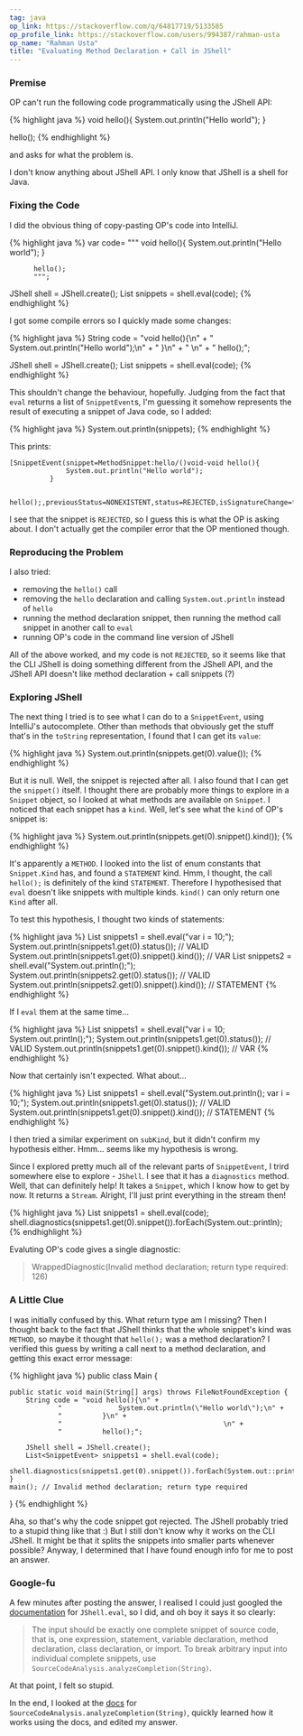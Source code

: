 ```yaml
---
tag: java
op_link: https://stackoverflow.com/q/64817719/5133585
op_profile_link: https://stackoverflow.com/users/994387/rahman-usta
op_name: "Rahman Usta"
title: "Evaluating Method Declaration + Call in JShell"
---
```


### Premise

OP can't run the following code programmatically using the JShell API:

{% highlight java %}
void hello(){
    System.out.println("Hello world");
}
                            
hello();
{% endhighlight %}

and asks for what the problem is.

I don't know anything about JShell API. I only know that JShell is a shell for Java.

### Fixing the Code

I did the obvious thing of copy-pasting OP's code into IntelliJ. 

{% highlight java %}
var code= """
          void hello(){
              System.out.println("Hello world");
          }
                                        
          hello();
          """;

JShell shell = JShell.create();
List<SnippetEvent> snippets = shell.eval(code);
{% endhighlight %}

I got some compile errors so I quickly made some changes:

{% highlight java %}
String code = "void hello(){\n" +
        "              System.out.println(\"Hello world\");\n" +
        "          }\n" +
        "                                        \n" +
        "          hello();";

JShell shell = JShell.create();
List<SnippetEvent> snippets = shell.eval(code);
{% endhighlight %}

This shouldn't change the behaviour, hopefully. Judging from the fact that `eval` returns a list of `SnippetEvent`s, I'm guessing it somehow represents the result of executing a snippet of Java code, so I added:

{% highlight java %}
System.out.println(snippets);
{% endhighlight %}

This prints:

```
[SnippetEvent(snippet=MethodSnippet:hello/()void-void hello(){
              System.out.println("Hello world");
          }
                                        
          hello();,previousStatus=NONEXISTENT,status=REJECTED,isSignatureChange=false,causeSnippetnull)]
```

I see that the snippet is `REJECTED`, so I guess this is what the OP is asking about. I don't actually get the compiler error that the OP mentioned though. 

### Reproducing the Problem

I also tried:

- removing the `hello()` call
- removing the `hello` declaration and calling `System.out.println` instead of `hello`
- running the method declaration snippet, then running the method call snippet in another call to `eval`
- running OP's code in the command line version of JShell

All of the above worked, and my code is not `REJECTED`, so it seems like that the CLI JShell is doing something different from the JShell API, and the JShell API doesn't like method declaration + call snippets (?)

### Exploring JShell

The next thing I tried is to see what I can do to a `SnippetEvent`, using IntelliJ's autocomplete. Other than methods that obviously get the stuff that's in the `toString` representation, I found that I can get its `value`:

{% highlight java %}
System.out.println(snippets.get(0).value());
{% endhighlight %}

But it is null. Well, the snippet is rejected after all. I also found that I can get the `snippet()` itself. I thought there are probably more things to explore in a `Snippet` object, so I looked at what methods are available on `Snippet`. I noticed that each snippet has a `kind`. Well, let's see what the `kind` of OP's snippet is:

{% highlight java %}
System.out.println(snippets.get(0).snippet().kind());
{% endhighlight %}

It's apparently a `METHOD`. I looked into the list of enum constants that `Snippet.Kind` has, and found a `STATEMENT` kind. Hmm, I thought, the call `hello();` is definitely of the kind `STATEMENT`. Therefore I hypothesised that `eval` doesn't like snippets with multiple kinds. `kind()` can only return one `Kind` after all.

To test this hypothesis, I thought two kinds of statements:

{% highlight java %}
List<SnippetEvent> snippets1 = shell.eval("var i = 10;");
System.out.println(snippets1.get(0).status()); // VALID
System.out.println(snippets1.get(0).snippet().kind()); // VAR
List<SnippetEvent> snippets2 = shell.eval("System.out.println();");
System.out.println(snippets2.get(0).status()); // VALID
System.out.println(snippets2.get(0).snippet().kind()); // STATEMENT
{% endhighlight %}

If I `eval` them at the same time...

{% highlight java %}
List<SnippetEvent> snippets1 = shell.eval("var i = 10; System.out.println();");
System.out.println(snippets1.get(0).status()); // VALID
System.out.println(snippets1.get(0).snippet().kind()); // VAR
{% endhighlight %}

Now that certainly isn't expected. What about...

{% highlight java %}
List<SnippetEvent> snippets1 = shell.eval("System.out.println(); var i = 10;");
System.out.println(snippets1.get(0).status()); // VALID
System.out.println(snippets1.get(0).snippet().kind()); // STATEMENT
{% endhighlight %}

I then tried a similar experiment on `subKind`, but it didn't confirm my hypothesis either. Hmm... seems like my hypothesis is wrong.

Since I explored pretty much all of the relevant parts of `SnippetEvent`, I trird somewhere else to explore - `JShell`. I see that it has a `diagnostics` method. Well, that can definitely help! It takes a `Snippet`, which I know how to get by now. It returns a `Stream`. Alright, I'll just print everything in the stream then!

{% highlight java %}
List<SnippetEvent> snippets1 = shell.eval(code);
shell.diagnostics(snippets1.get(0).snippet()).forEach(System.out::println);
{% endhighlight %}

Evaluting OP's code gives a single diagnostic:

> WrappedDiagnostic(Invalid method declaration; return type required: 126)

### A Little Clue

I was initially confused by this. What return type am I missing? Then I thought back to the fact that JShell thinks that the whole snippet's kind was `METHOD`, so maybe it thought that `hello();` was a method declaration? I verified this guess by writing a call next to a method declaration, and getting this exact error message:

{% highlight java %}
public class Main {

    public static void main(String[] args) throws FileNotFoundException {
        String code = "void hello(){\n" +
                "              System.out.println(\"Hello world\");\n" +
                "          }\n" +
                "                                        \n" +
                "          hello();";

        JShell shell = JShell.create();
        List<SnippetEvent> snippets1 = shell.eval(code);
        shell.diagnostics(snippets1.get(0).snippet()).forEach(System.out::println);
    }
    main(); // Invalid method declaration; return type required
}
{% endhighlight %}

Aha, so that's why the code snippet got rejected. The JShell probably tried to a stupid thing like that :) But I still don't know why it works on the CLI JShell. It might be that it splits the snippets into smaller parts whenever possible? Anyway, I determined that I have found enough info for me to post an answer.

### Google-fu

A few minutes after posting the answer, I realised I could just googled the [documentation](https://docs.oracle.com/javase/9/docs/api/jdk/jshell/JShell.html#eval-java.lang.String-) for `JShell.eval`, so I did, and oh boy it says it so clearly:

> The input should be exactly one complete snippet of source code, that is, one expression, statement, variable declaration, method declaration, class declaration, or import. To break arbitrary input into individual complete snippets, use `SourceCodeAnalysis.analyzeCompletion(String)`.

At that point, I felt so stupid.

In the end, I looked at the [docs](https://docs.oracle.com/javase/9/docs/api/jdk/jshell/SourceCodeAnalysis.html#analyzeCompletion-java.lang.String-) for `SourceCodeAnalysis.analyzeCompletion(String)`, quickly learned how it works using the docs, and edited my answer.